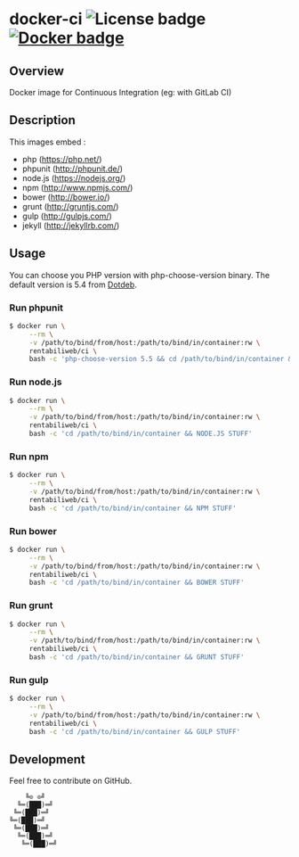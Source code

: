# docker-ci ![License badge][license-img] [![Docker badge][docker-img]][docker-url]

## Overview

Docker image for Continuous Integration (eg: with GitLab CI)

## Description

This images embed :

- php (https://php.net/)
- phpunit (http://phpunit.de/)
- node.js (https://nodejs.org/)
- npm (http://www.npmjs.com/)
- bower (http://bower.io/)
- grunt (http://gruntjs.com/)
- gulp (http://gulpjs.com/)
- jekyll (http://jekyllrb.com/)

## Usage

You  can choose  you PHP  version  with php-choose-version  binary. The  default
version is 5.4 from [Dotdeb](https://www.dotdeb.org/).

### Run phpunit

```bash
$ docker run \
  	 --rm \
  	 -v /path/to/bind/from/host:/path/to/bind/in/container:rw \
	 rentabiliweb/ci \
	 bash -c 'php-choose-version 5.5 && cd /path/to/bind/in/container && PHPUNIT STUFF'
```

### Run node.js

```bash
$ docker run \
  	 --rm \
  	 -v /path/to/bind/from/host:/path/to/bind/in/container:rw \
	 rentabiliweb/ci \
	 bash -c 'cd /path/to/bind/in/container && NODE.JS STUFF'
```

### Run npm

```bash
$ docker run \
  	 --rm \
  	 -v /path/to/bind/from/host:/path/to/bind/in/container:rw \
	 rentabiliweb/ci \
	 bash -c 'cd /path/to/bind/in/container && NPM STUFF'
```

### Run bower

```bash
$ docker run \
  	 --rm \
  	 -v /path/to/bind/from/host:/path/to/bind/in/container:rw \
	 rentabiliweb/ci \
	 bash -c 'cd /path/to/bind/in/container && BOWER STUFF'
```

### Run grunt

```bash
$ docker run \
  	 --rm \
  	 -v /path/to/bind/from/host:/path/to/bind/in/container:rw \
	 rentabiliweb/ci \
	 bash -c 'cd /path/to/bind/in/container && GRUNT STUFF'
```

### Run gulp

```bash
$ docker run \
  	 --rm \
  	 -v /path/to/bind/from/host:/path/to/bind/in/container:rw \
	 rentabiliweb/ci \
	 bash -c 'cd /path/to/bind/in/container && GULP STUFF'
```

## Development

Feel free to contribute on GitHub.

```
    ╚⊙ ⊙╝
  ╚═(███)═╝
 ╚═(███)═╝
╚═(███)═╝
 ╚═(███)═╝
  ╚═(███)═╝
   ╚═(███)═╝
```

[license-img]: https://img.shields.io/badge/license-ISC-blue.svg "License"
[docker-img]: https://img.shields.io/docker/pulls/rentabiliweb/ci.svg "Docker"
[docker-url]: https://registry.hub.docker.com/u/rentabiliweb/ci "Docker"
